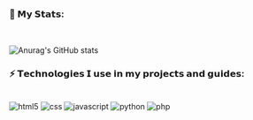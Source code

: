 ### 💫 𝗠𝘆 𝗦𝘁𝗮𝘁𝘀:
<br>

![Anurag's GitHub stats](https://github-readme-stats.vercel.app/api?username=anuraghazra&show_icons=true&bg_color=00000000)

### ⚡ 𝗧𝗲𝗰𝗵𝗻𝗼𝗹𝗼𝗴𝗶𝗲𝘀 𝗜 𝘂𝘀𝗲 𝗶𝗻 𝗺𝘆 𝗽𝗿𝗼𝗷𝗲𝗰𝘁𝘀 𝗮𝗻𝗱 𝗴𝘂𝗶𝗱𝗲𝘀:
<div style="display: inline_block"><br>
<img align="center" alt="html5"src="https://img.shields.io/badge/HTML5-E34F26?style=for-the-badge&logo=html5&logoColor=white">
<img align="center" alt="css"src="https://img.shields.io/badge/CSS-239120?&style=for-the-badge&logo=css3&logoColor=white">
<img align="center" alt="javascript"src="https://img.shields.io/badge/JavaScript-F7DF1E?style=for-the-badge&logo=javascript&logoColor=black">
<img align="center" alt="python"src="https://img.shields.io/badge/Python-3776AB?style=for-the-badge&logo=python&logoColor=white">
<img align="center" alt="php"src="https://img.shields.io/badge/PHP-777BB4?style=for-the-badge&logo=php&logoColor=white">
</div>

